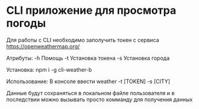 # CLI приложение для просмотра погоды

Для работы с CLI необходимо заполучить токен с сервиса https://openweathermap.org/

Атрибуты: 
-h Помощь
-t Установка токена
-s Установка города

Установка:
npm i -g cli-weather-b

Использование:
В консоле ввести weather -t [TOKEN] -s [CITY]

Данные будут сохраняться в локальном файле пользователя и в последствии можно вызывать просто комманду для получения данных
